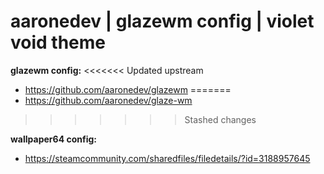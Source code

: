 # aaronedev | glazewm config | violet void theme

**glazewm config:**
<<<<<<< Updated upstream
- https://github.com/aaronedev/glazewm
=======
- https://github.com/aaronedev/glaze-wm
>>>>>>> Stashed changes

**wallpaper64 config:**
- https://steamcommunity.com/sharedfiles/filedetails/?id=3188957645
